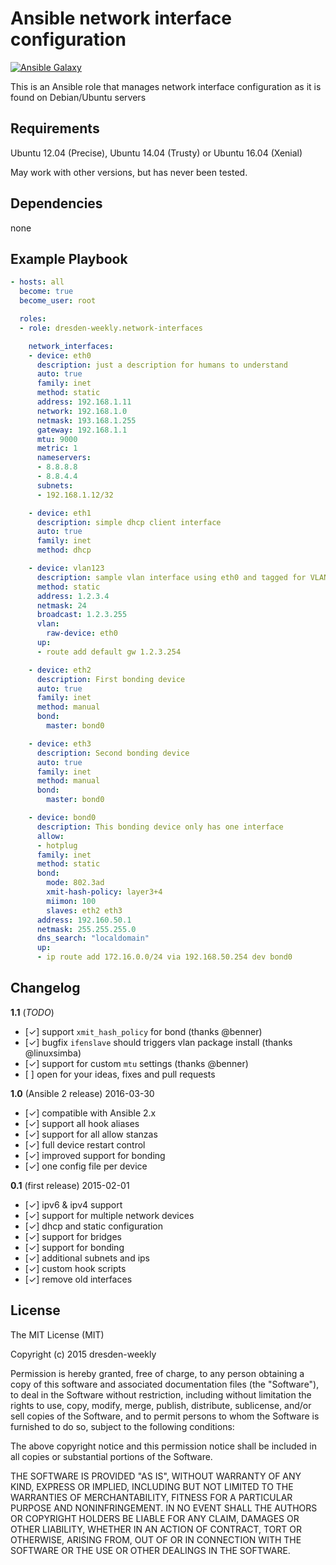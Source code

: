 Ansible network interface configuration
=======================================
[![Ansible Galaxy](https://img.shields.io/badge/Ansible%20Galaxy-dresden--weekly.network--interfaces-blue.svg)](https://galaxy.ansible.com/dresden-weekly/network-interfaces/)

This is an Ansible role that manages network interface configuration as it is found on Debian/Ubuntu servers

Requirements
------------

Ubuntu 12.04 (Precise), Ubuntu 14.04 (Trusty) or Ubuntu 16.04 (Xenial)

May work with other versions, but has never been tested.

Dependencies
------------

none

Example Playbook
----------------

```yml
- hosts: all
  become: true
  become_user: root

  roles:
  - role: dresden-weekly.network-interfaces

    network_interfaces:
    - device: eth0
      description: just a description for humans to understand
      auto: true
      family: inet
      method: static
      address: 192.168.1.11
      network: 192.168.1.0
      netmask: 193.168.1.255
      gateway: 192.168.1.1
      mtu: 9000
      metric: 1
      nameservers:
      - 8.8.8.8
      - 8.8.4.4
      subnets:
      - 192.168.1.12/32

    - device: eth1
      description: simple dhcp client interface
      auto: true
      family: inet
      method: dhcp

    - device: vlan123
      description: sample vlan interface using eth0 and tagged for VLAN 123.
      method: static
      address: 1.2.3.4
      netmask: 24
      broadcast: 1.2.3.255
      vlan:
        raw-device: eth0
      up:
      - route add default gw 1.2.3.254

    - device: eth2
      description: First bonding device
      auto: true
      family: inet
      method: manual
      bond:
        master: bond0

    - device: eth3
      description: Second bonding device
      auto: true
      family: inet
      method: manual
      bond:
        master: bond0

    - device: bond0
      description: This bonding device only has one interface
      allow:
      - hotplug
      family: inet
      method: static
      bond:
        mode: 802.3ad
        xmit-hash-policy: layer3+4
        miimon: 100
        slaves: eth2 eth3
      address: 192.160.50.1
      netmask: 255.255.255.0
      dns_search: "localdomain"
      up:
      - ip route add 172.16.0.0/24 via 192.168.50.254 dev bond0
```

Changelog
---------

**1.1** (*TODO*)

* [✓] support `xmit_hash_policy` for bond (thanks @benner)
* [✓] bugfix `ifenslave` should triggers vlan package install (thanks @linuxsimba)
* [✓] support for custom `mtu` settings (thanks @benner)
* [ ] open for your ideas, fixes and pull requests

**1.0** (Ansible 2 release) 2016-03-30

* [✓] compatible with Ansible 2.x
* [✓] support all hook aliases
* [✓] support for all allow stanzas
* [✓] full device restart control
* [✓] improved support for bonding
* [✓] one config file per device

**0.1** (first release) 2015-02-01

* [✓] ipv6 & ipv4 support
* [✓] support for multiple network devices
* [✓] dhcp and static configuration
* [✓] support for bridges
* [✓] support for bonding
* [✓] additional subnets and ips
* [✓] custom hook scripts
* [✓] remove old interfaces

License
-------

The MIT License (MIT)

Copyright (c) 2015 dresden-weekly

Permission is hereby granted, free of charge, to any person obtaining a copy
of this software and associated documentation files (the "Software"), to deal
in the Software without restriction, including without limitation the rights
to use, copy, modify, merge, publish, distribute, sublicense, and/or sell
copies of the Software, and to permit persons to whom the Software is
furnished to do so, subject to the following conditions:

The above copyright notice and this permission notice shall be included in all
copies or substantial portions of the Software.

THE SOFTWARE IS PROVIDED "AS IS", WITHOUT WARRANTY OF ANY KIND, EXPRESS OR
IMPLIED, INCLUDING BUT NOT LIMITED TO THE WARRANTIES OF MERCHANTABILITY,
FITNESS FOR A PARTICULAR PURPOSE AND NONINFRINGEMENT. IN NO EVENT SHALL THE
AUTHORS OR COPYRIGHT HOLDERS BE LIABLE FOR ANY CLAIM, DAMAGES OR OTHER
LIABILITY, WHETHER IN AN ACTION OF CONTRACT, TORT OR OTHERWISE, ARISING FROM,
OUT OF OR IN CONNECTION WITH THE SOFTWARE OR THE USE OR OTHER DEALINGS IN THE
SOFTWARE.
